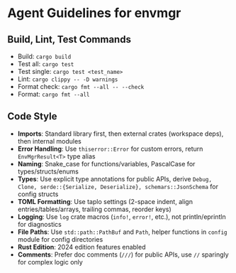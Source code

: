 # Agent Guidelines for envmgr

## Build, Lint, Test Commands
- Build: `cargo build`
- Test all: `cargo test`
- Test single: `cargo test <test_name>`
- Lint: `cargo clippy -- -D warnings`
- Format check: `cargo fmt --all -- --check`
- Format: `cargo fmt --all`

## Code Style
- **Imports**: Standard library first, then external crates (workspace deps), then internal modules
- **Error Handling**: Use `thiserror::Error` for custom errors, return `EnvMgrResult<T>` type alias
- **Naming**: Snake_case for functions/variables, PascalCase for types/structs/enums
- **Types**: Use explicit type annotations for public APIs, derive `Debug, Clone, serde::{Serialize, Deserialize}, schemars::JsonSchema` for config structs
- **TOML Formatting**: Use taplo settings (2-space indent, align entries/tables/arrays, trailing commas, reorder keys)
- **Logging**: Use `log` crate macros (`info!`, `error!`, etc.), not println/eprintln for diagnostics
- **File Paths**: Use `std::path::PathBuf` and `Path`, helper functions in `config` module for config directories
- **Rust Edition**: 2024 edition features enabled
- **Comments**: Prefer doc comments (`///`) for public APIs, use `//` sparingly for complex logic only
